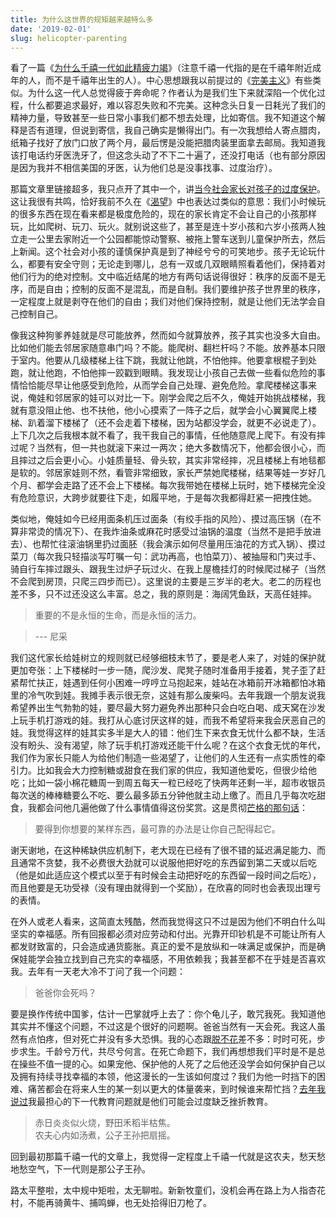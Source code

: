 ```yaml
---
title: 为什么这世界的规矩越来越特么多
date: '2019-02-01'
slug: helicopter-parenting
---
```


看了一篇《[为什么千禧一代如此精疲力竭](https://www.buzzfeednews.com/article/annehelenpetersen/millennials-burnout-generation-debt-work)》（注意千禧一代指的是在千禧年附近成年的人，而不是千禧年出生的人）。中心思想跟我以前提过的《[完美主义](/cn/2018/03/perfectionism/)》有些类似。为什么这一代人总觉得疲于奔命呢？作者认为是我们生下来就深陷一个优化过程，什么都要追求最好，难以容忍失败和不完美。这种念头日复一日耗光了我们的精神力量，导致甚至一些日常小事我们都不想去处理，比如寄信。我不知道这个解释是否有道理，但说到寄信，我自己确实是懒得出门。有一次我想给人寄点腊肉，纸箱子找好了放门口放了两个月，最后愣是没能把腊肉装里面拿去邮局。我知道我该打电话约牙医洗牙了，但这念头动了不下二十遍了，还没打电话（也有部分原因是因为我并不相信美国的牙医，认为他们总是没事找事、过度治疗）。

那篇文章里链接超多，我只点开了其中一个，讲[当今社会家长对孩子的过度保护](https://www.buzzfeed.com/jcstearns/finding-limits)。这让我很有共鸣，恰好我前不久在《[渴望](/cn/2018/12/craving/)》中也表达过类似的意思：我们小时候玩的很多东西在现在看来都是极度危险的，现在的家长肯定不会让自己的小孩那样玩，比如爬树、玩刀、玩火。就别说这些了，甚至是连十岁小孩和六岁小孩两人独立走一公里去家附近一个公园都能惊动警察、被拖上警车送到儿童保护所去，然后上新闻。这个社会对小孩的谨慎保护真是到了神经兮兮的可笑地步。孩子无论玩什么，都要有安全守则；无论走到哪儿，总有一双或几双眼睛照看着他们，保持着对他们行为的绝对控制。文中临近结尾的地方有两句话说得很好：秩序的反面不是无序，而是自由；控制的反面不是混乱，而是自制。我们要维护孩子世界里的秩序，一定程度上就是剥夺在他们的自由；我们对他们保持控制，就是让他们无法学会自己控制自己。

像我这种狗爹养娃就是尽可能放养，然而如今就算放养，孩子其实也没多大自由。比如他们能去邻居家随意串门吗？不能。能爬树、翻栏杆吗？不能。放养基本只限于室内。他要从几级楼梯上往下跳，我就让他跳，不怕他摔。他要拿根棍子到处跑，就让他跑，不怕他摔一跤戳到眼睛。我发现让小孩自己去做一些看似危险的事情恰恰能尽早让他感受到危险，从而学会自己处理、避免危险。拿爬楼梯这事来说，俺娃和邻居家的娃可以对比一下。刚学会爬之后不久，俺娃开始挑战楼梯，我就有意没阻止他、也不扶他，他小心摸索了一阵子之后，就学会小心翼翼爬上楼梯、趴着溜下楼梯了（还不会走着下楼梯，因为站都没学会，就更不必说走了）。上下几次之后我根本就不看了，我干我自己的事情，任他随意爬上爬下。有没有摔过呢？当然有，但一共也就滚下来过一两次；绝大多数情况下，他都会很小心，而且摔过之后会更小心。小娃质量轻、骨头软，其实非常经摔，况且楼梯上有地毯都是软的。邻居家娃则不然，看管非常细致，家长严禁她爬楼梯，结果等娃一岁好几个月、都学会走路了还不会上下楼梯。每次我带她在楼梯上玩时，她下楼梯完全没有危险意识，大跨步就要往下走，如履平地，于是每次我都得赶紧一把拽住她。

类似地，俺娃如今已经用面条机压过面条（有绞手指的风险）、摸过高压锅（在不算非常烫的情况下）、在我炸油条或麻花时感受过油锅的温度（当然不是把手放进去）、也帮忙往滚油锅里扔过面胚（我会演示如何尽量用压油花的方式入锅）、摸过菜刀（每次我只轻描淡写叮嘱一句：武功再高，也怕菜刀）、被抽屉和门夹过手、骑自行车摔过跟头、跟我生过炉子玩过火、在我上屋檐挂灯的时候爬过梯子（当然不会爬到房顶，只爬三四步而已）。这里说的主要是三岁半的老大。老二的历程也差不多，只不过还没这么丰富。总之，我的原则是：海阔凭鱼跃，天高任娃摔。

> 重要的不是永恒的生命，而是永恒的活力。

> --- 尼采

我们这代家长给娃树立的规则就已经够细枝末节了，要是老人来了，对娃的保护就更加夸张：上下楼梯时一步一随，爬沙发、爬凳子随时准备用手接着，凳子歪了赶紧帮忙扶正，娃遇到任何小困难一哼哼立马抱起来，娃站在冰箱前开冰箱都怕冰箱里的冷气吹到娃。我摊手表示很无奈，这娃有那么废柴吗。去年我跟一个朋友说我希望养出生气勃勃的娃，要尽最大努力避免养出那种只会白吃白喝、成天窝在沙发上玩手机打游戏的娃。我打从心底讨厌这样的娃，而我不希望将来我会厌恶自己的娃。我觉得这样的娃其实多半是大人的错：他们生下来衣食无忧什么都不缺，生活没有盼头、没有渴望，除了玩手机打游戏还能干什么呢？在这个衣食无忧的年代，我们作为家长只能人为给他们制造一些渴望了，让他们的人生还有一点实质性的牵引力。比如我会大力控制糖或甜食在我们家的供应，我知道他爱吃，但很少给他吃；比如一袋小棉花糖周一到周五每天一粒已经吃了快两年还剩一半，超市收银员每次送的棒棒糖要么不吃、要么最多舔五分钟他就主动上缴了。而且几乎每次吃甜食，我都会问他几遍他做了什么事情值得这份奖赏。这是贯彻[芒格的那句话](/cn/2018/08/poor-charlies-almanack/)：

> 要得到你想要的某样东西，最可靠的办法是让你自己配得起它。

谢天谢地，在这种稀缺供应机制下，老大现在已经有了很不错的延迟满足能力、而且通常不贪婪，我不必费很大劲就可以说服他把好吃的东西留到第二天或以后吃（他是如此适应这个模式以至于有时候会主动把好吃的东西留一段时间之后吃），而且他要是无功受禄（没有理由就得到一个奖励），在欣喜的同时也会表现出理亏的表情。

在外人或老人看来，这简直太残酷，然而我觉得这只不过是因为他们不明白什么叫坚实的幸福感。所有回报都必须对应劳动和付出。光靠开印钞机是不可能让所有人都发财致富的，只会造成通货膨胀。真正的爱不是放纵和一味满足或保护，而是确保娃能学会独立找到自己充实的幸福感，不用依赖我；我甚至都不在乎娃是否喜欢我。去年有一天老大冷不丁问了我一个问题：

> 爸爸你会死吗？

要是换作传统中国爹，估计一巴掌就呼上去了：你个龟儿子，敢咒我死。我知道他其实并不懂这个问题，不过这是个很好的问题啊。爸爸当然有一天会死。我这人虽然有点怕疼，但对死亡并没有多大恐惧。我的心态跟[脱不花](/cn/2018/11/tuo-bu-hua/)差不多：时时可死，步步求生。千龄兮万代，共尽兮何言。在死亡命题下，我们再想想我们平时是不是总在操些不值一提的心。如果宠他、保护他的人死了之后他还没学会如何保护自己以及拥有持续寻找幸福的本领，他这漫长的一生该如何度过？我们为他一时挡下的困难、痛苦都会在将来人生的某一刻以更大的体量袭来，到时候谁来帮忙挡？[去年我说过](/cn/2018/10/pot/)我最担心的下一代教育问题就是他们可能会过度缺乏挫折教育。

> 赤日炎炎似火烧，野田禾稻半枯焦。  
农夫心内如汤煮，公子王孙把扇摇。

回到最初那篇千禧一代的文章上，我觉得一定程度上千禧一代就是这农夫，愁天愁地愁空气，下一代则是那公子王孙。

路太平整啦，太中规中矩啦，太无聊啦。新新牧童们，没机会再在路上为人指杏花村，不能再骑黄牛、捕鸣蝉，也无处拾得旧刀枪了。
